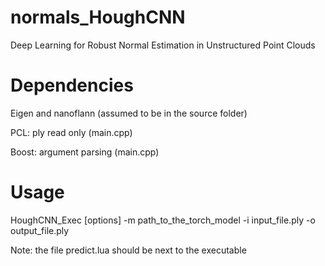 # normals_HoughCNN
Deep Learning for Robust Normal Estimation in Unstructured Point Clouds 

# Dependencies

Eigen and nanoflann (assumed to be in the source folder)

PCL: ply read only (main.cpp)

Boost: argument parsing (main.cpp)

# Usage

HoughCNN_Exec [options] -m path_to_the_torch_model -i input_file.ply -o output_file.ply

Note: the file predict.lua should be next to the executable
